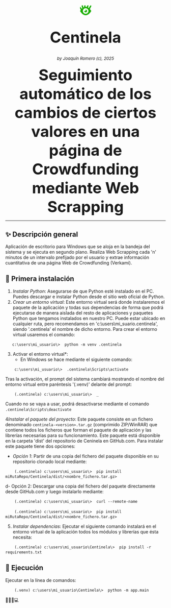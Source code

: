 <span align="center">
<h1>
   <img width="auto" height="35px" src="https://github.com/jokiromero/Centinela/blob/master/centinela/images/ojo_abierto.png"/>
   <p><font size="15px">Centinela</font></p>
</h1>
<p><font size="2"><i>by Joaquín Romero (c), 2025</i></font></p>
<p><font size="14"><strong>Seguimiento automático de los cambios de ciertos valores en una página de Crowdfunding mediante Web Scrapping</strong></font></p>
</span>
 
<hr />

## ✨ Descripción general  
Aplicación de escritorio para Windows que se aloja en la bandeja del sistema y se ejecuta en segundo plano.
Realiza Web Scrapping cada 'n' minutos de un intervalo prefijado por el usuario y extrae información cuantitativa de una página Web de Crowdfunding (Verkami).
  
##  🧩 Primera instalación  
1. *Instalar Python*: Asegurarse de que Python esté instalado en el PC. Puedes descargar e instalar Python desde el sitio web oficial de Python.
2. *Crear un entorno virtual*: Este entorno virtual será donde instalaremos el paquete de la aplicación y todas sus dependencias de forma que podrá ejecutarse de manera aislada del resto de aplicaciones y paquetes Python que tengamos instalados en nuestro PC. Puede estar ubicado en cualquier ruta, pero recomendamos en 'c:\users\mi_suario\.centinela', siendo '.centinela' el nombre de dicho entorno. Para crear el entorno virtual usaremos el comando: 
~~~
   c:\users\mi_usuario\>  python -m venv .centinela
~~~

3. Activar el entorno virtual*:
    - En Windows se hace mediante el siguiente comando:
~~~
    c:\users\mi_usuario\>  .centinela\Scripts\activate 
~~~

Tras la activación, el prompt del sistema cambiará mostrando el nombre del entorno virtual entre paréntesis '(.venv)' delante del prompt:
~~~
    (.centinela) c:\users\mi_usuario\>  _ 
~~~

Cuando no se vaya a usar, podrá desactivarse mediante el comando ` .centinela\Scripts\deactivate `

4*Instalar el paquete del proyecto*: Este paquete consiste en un fichero denominado `centinela-<version>.tar.gz` (comprimido ZIP/WinRAR) que contiene todos los ficheros que forman el paquete de aplicación y las librerías necesarias para su funcionamiento. Este paquete está disponible en la carpeta 'dist' del repositorio de Ceninela en GitHub.com. Para instalar este paquete tiene dos opciones: 
- _Opción 1_: Partir de una copia del fichero del paquete disponible en su repositorio clonado local mediante: 
~~~
    (.centinela) c:\users\mi_usuario\>  pip install miRutaRepo/Centinela/dist/<nombre_fichero.tar.gz>
~~~
d- Opción 2: Descargar una copia del fichero del paquete directamente desde GitHub.com y luego instalarlo mediante:
~~~
    (.centinela) c:\users\mi_usuario\>  curl --remote-name 
    
    (.centinela) c:\users\mi_usuario\>  pip install miRutaRepo/Centinela/dist/<nombre_fichero.tar.gz>
~~~




5. *Instalar dependencias*: Ejecutar el siguiente comando instalará en el entorno virtual de la aplicación todos los módulos y librerías que ésta necesita:
~~~
    (.centinela) c:\users\mi_usuario\Centinela\>  pip install -r requirements.txt
~~~


## 📜 Ejecución  
Ejecutar en la línea de comandos:
~~~
    (.venv) c:\users\mi_usuario\Centinela\>  python -m app.main
~~~

🤝🌟🔧💻


